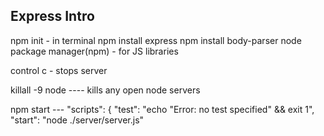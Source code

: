 ## Express Intro

npm init - in terminal
npm install express
npm install body-parser
node package manager(npm) - for JS libraries

control c - stops server

killall -9 node ---- kills any open node servers

npm start ---
"scripts": {
"test": "echo \"Error: no test specified\" && exit 1",
"start": "node ./server/server.js"
